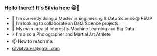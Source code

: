 ### Hello there!! It's Silvia here 😀👋


- 🔭 I’m currently doing a Master in Engineering & Data Science @ FEUP
- 🌱 I’m looking to collaborate on Data Science projects
- 💞 My main area of interest is Machine Learning and Big Data
- ⚡ I'm also a Photographer and Martial Art Athlete
- 📫 How to reach me:
- silviatvares@gmail.com
